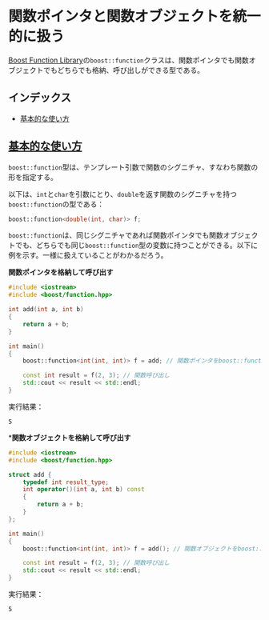 # 関数ポインタと関数オブジェクトを統一的に扱う
[Boost Function Library](http://www.boost.org/doc/libs/release/doc/html/function.html)の`boost::function`クラスは、関数ポインタでも関数オブジェクトでもどちらでも格納、呼び出しができる型である。

## インデックス

- [基本的な使い方](#basic-usage)


## <a name="basic-usage" href="#basic-usage">基本的な使い方</a>

`boost::function`型は、テンプレート引数で関数のシグニチャ、すなわち関数の形を指定する。

以下は、`int`と`char`を引数にとり、`double`を返す関数のシグニチャを持つ`boost::function`の型である：

```cpp
boost::function<double(int, char)> f;
```

`boost::function`は、同じシグニチャであれば関数ポインタでも関数オブジェクトでも、どちらでも同じ`boost::function`型の変数に持つことができる。以下に例を示す。一様に扱えていることがわかるだろう。


**関数ポインタを格納して呼び出す**

```cpp
#include <iostream>
#include <boost/function.hpp>

int add(int a, int b)
{
    return a + b;
}

int main()
{
    boost::function<int(int, int)> f = add; // 関数ポインタをboost::functionに格納

    const int result = f(2, 3); // 関数呼び出し
    std::cout << result << std::endl;
}
```

実行結果：

```
5
```


***関数オブジェクトを格納して呼び出す**

```cpp
#include <iostream>
#include <boost/function.hpp>

struct add {
    typedef int result_type;
    int operator()(int a, int b) const
    {
        return a + b;
    }
};

int main()
{
    boost::function<int(int, int)> f = add(); // 関数オブジェクトをboost::functionに格納

    const int result = f(2, 3); // 関数呼び出し
    std::cout << result << std::endl;
}
```

実行結果：

```
5
```

